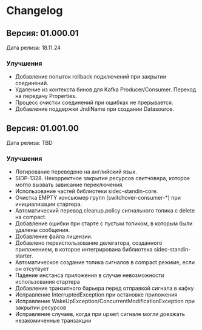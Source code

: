 # Changelog

## Версия: 01.000.01
Дата релиза: 18.11.24
### Улучшения
- Добавление попыток rollback подключений при закрытии соединений.
- Удаление из контекста бинов для Kafka Producer/Consumer. Переход на передачу Properties.
- Процесс очистки соединений при ошибках не прерывается.
- Добавление поддержки JndiName при создании Datasource.

## Версия: 01.001.00
Дата релиза: TBD
### Улучшения
- Логирование переведено на английский язык.
- SIDP-1328. Некорректное закрытие ресурсов свитчовера, которое могло вызвать зависание переключения.
- Использование частей библиотеки sidec-standin-core.
- Очистка EMPTY консьюмер групп (switchover-consumer-*) при инициализации стартера.
- Автоматический перевод cleanup.policy сигнального топика c delete на compact.
- Добавление ошибки при старте с пустым топиком, в которым были удалены сообщения.
- Добавление файла лицензии.
- Добавлено переиспользование делегатора, созданного приложением, в которое интегрирована библиотека sidec-standin-starter.
- Автоматическое создание топика сигналов в compact режиме, если он отсутвует
- Падение инстанса приложения в случае невозможности использования стартера
- Добавление транзитного барьера перед отправкой сигнала в кафку
- Исправление InterruptedException при остановке приложения
- Исправление WakeUpException/ConcurrentModificationException при закрытии ресурсов
- Исправление случаев, когда при upsert сигнале могли доезжать незакомиченные транзакции
